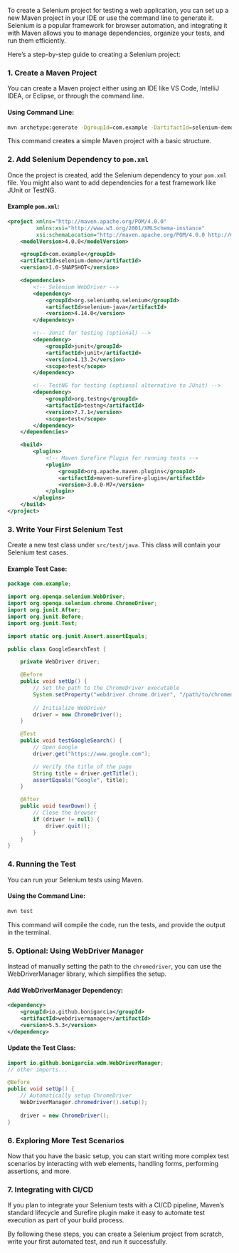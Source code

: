To create a Selenium project for testing a web application, you can set up a new Maven project in your IDE or use the command line to generate it. Selenium is a popular framework for browser automation, and integrating it with Maven allows you to manage dependencies, organize your tests, and run them efficiently.

Here’s a step-by-step guide to creating a Selenium project:

### 1. **Create a Maven Project**
You can create a Maven project either using an IDE like VS Code, IntelliJ IDEA, or Eclipse, or through the command line.

#### Using Command Line:
```bash
mvn archetype:generate -DgroupId=com.example -DartifactId=selenium-demo -DarchetypeArtifactId=maven-archetype-quickstart -DinteractiveMode=false
```

This command creates a simple Maven project with a basic structure.

### 2. **Add Selenium Dependency to `pom.xml`**
Once the project is created, add the Selenium dependency to your `pom.xml` file. You might also want to add dependencies for a test framework like JUnit or TestNG.

#### Example `pom.xml`:
```xml
<project xmlns="http://maven.apache.org/POM/4.0.0"
         xmlns:xsi="http://www.w3.org/2001/XMLSchema-instance"
         xsi:schemaLocation="http://maven.apache.org/POM/4.0.0 http://maven.apache.org/xsd/maven-4.0.0.xsd">
    <modelVersion>4.0.0</modelVersion>

    <groupId>com.example</groupId>
    <artifactId>selenium-demo</artifactId>
    <version>1.0-SNAPSHOT</version>

    <dependencies>
        <!-- Selenium WebDriver -->
        <dependency>
            <groupId>org.seleniumhq.selenium</groupId>
            <artifactId>selenium-java</artifactId>
            <version>4.14.0</version>
        </dependency>

        <!-- JUnit for testing (optional) -->
        <dependency>
            <groupId>junit</groupId>
            <artifactId>junit</artifactId>
            <version>4.13.2</version>
            <scope>test</scope>
        </dependency>

        <!-- TestNG for testing (optional alternative to JUnit) -->
        <dependency>
            <groupId>org.testng</groupId>
            <artifactId>testng</artifactId>
            <version>7.7.1</version>
            <scope>test</scope>
        </dependency>
    </dependencies>

    <build>
        <plugins>
            <!-- Maven Surefire Plugin for running tests -->
            <plugin>
                <groupId>org.apache.maven.plugins</groupId>
                <artifactId>maven-surefire-plugin</artifactId>
                <version>3.0.0-M7</version>
            </plugin>
        </plugins>
    </build>
</project>
```

### 3. **Write Your First Selenium Test**
Create a new test class under `src/test/java`. This class will contain your Selenium test cases.

#### Example Test Case:
```java
package com.example;

import org.openqa.selenium.WebDriver;
import org.openqa.selenium.chrome.ChromeDriver;
import org.junit.After;
import org.junit.Before;
import org.junit.Test;

import static org.junit.Assert.assertEquals;

public class GoogleSearchTest {

    private WebDriver driver;

    @Before
    public void setUp() {
        // Set the path to the ChromeDriver executable
        System.setProperty("webdriver.chrome.driver", "/path/to/chromedriver");
        
        // Initialize WebDriver
        driver = new ChromeDriver();
    }

    @Test
    public void testGoogleSearch() {
        // Open Google
        driver.get("https://www.google.com");

        // Verify the title of the page
        String title = driver.getTitle();
        assertEquals("Google", title);
    }

    @After
    public void tearDown() {
        // Close the browser
        if (driver != null) {
            driver.quit();
        }
    }
}
```

### 4. **Running the Test**
You can run your Selenium tests using Maven.

#### Using the Command Line:
```bash
mvn test
```

This command will compile the code, run the tests, and provide the output in the terminal.

### 5. **Optional: Using WebDriver Manager**
Instead of manually setting the path to the `chromedriver`, you can use the WebDriverManager library, which simplifies the setup.

#### Add WebDriverManager Dependency:
```xml
<dependency>
    <groupId>io.github.bonigarcia</groupId>
    <artifactId>webdrivermanager</artifactId>
    <version>5.5.3</version>
</dependency>
```

#### Update the Test Class:
```java
import io.github.bonigarcia.wdm.WebDriverManager;
// other imports...

@Before
public void setUp() {
    // Automatically setup ChromeDriver
    WebDriverManager.chromedriver().setup();
    
    driver = new ChromeDriver();
}
```

### 6. **Exploring More Test Scenarios**
Now that you have the basic setup, you can start writing more complex test scenarios by interacting with web elements, handling forms, performing assertions, and more.

### 7. **Integrating with CI/CD**
If you plan to integrate your Selenium tests with a CI/CD pipeline, Maven’s standard lifecycle and Surefire plugin make it easy to automate test execution as part of your build process.

By following these steps, you can create a Selenium project from scratch, write your first automated test, and run it successfully.